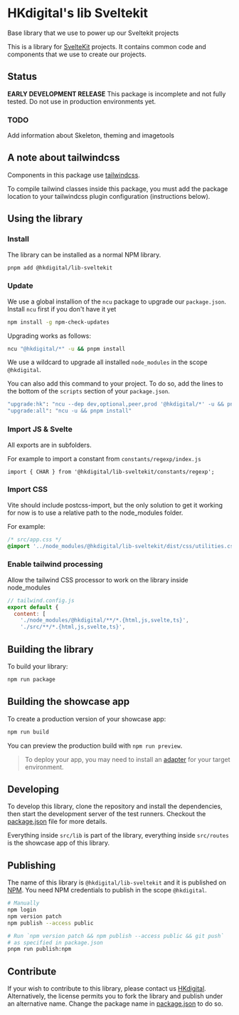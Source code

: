 # HKdigital's lib Sveltekit

Base library that we use to power up our Sveltekit projects

This is a library for [SvelteKit](https://svelte.dev/) projects.
It contains common code and components that we use to create our projects.

## Status

**EARLY DEVELOPMENT RELEASE**
This package is incomplete and not fully tested.
Do not use in production environments yet.

### TODO

Add information about Skeleton, theming and imagetools

## A note about tailwindcss

Components in this package use [tailwindcss](https://tailwindcss.com/).

To compile tailwind classes inside this package, you must add the package location to your tailwindcss plugin configuration (instructions below).

## Using the library

### Install

The library can be installed as a normal NPM library.

```bash
pnpm add @hkdigital/lib-sveltekit
```

### Update

We use a global installion of the `ncu` package to upgrade our `package.json`. Install `ncu` first if you don't have it yet

```bash
npm install -g npm-check-updates
```

Upgrading works as follows:

```bash
ncu "@hkdigital/*" -u && pnpm install
```

We use a wildcard to upgrade all installed `node_modules` in the scope `@hkdigital`.

You can also add this command to your project. To do so, add the lines to the bottom of the `scripts` section of your `package.json`.

```bash
"upgrade:hk": "ncu --dep dev,optional,peer,prod '@hkdigital/*' -u && pnpm install",
"upgrade:all": "ncu -u && pnpm install"
```

### Import JS & Svelte

All exports are in subfolders.

For example to import a constant from `constants/regexp/index.js`

```svelte
import { CHAR } from '@hkdigital/lib-sveltekit/constants/regexp';
```

### Import CSS

Vite should include postcss-import, but the only solution to get it working for now is to use a relative path to the node_modules folder.

For example:

```css
/* src/app.css */
@import '../node_modules/@hkdigital/lib-sveltekit/dist/css/utilities.css';
```

### Enable tailwind processing

Allow the tailwind CSS processor to work on the library inside node_modules

```js
// tailwind.config.js
export default {
  content: [
    './node_modules/@hkdigital/**/*.{html,js,svelte,ts}',
    './src/**/*.{html,js,svelte,ts}',
```

## Building the library

To build your library:

```bash
npm run package
```

## Building the showcase app

To create a production version of your showcase app:

```bash
npm run build
```

You can preview the production build with `npm run preview`.

> To deploy your app, you may need to install an [adapter](https://svelte.dev/docs/kit/adapters) for your target environment.

## Developing

To develop this library, clone the repository and install the dependencies, then start the development server of the test runners. Checkout the [package.json](./package.json) file for more details.

Everything inside `src/lib` is part of the library, everything inside `src/routes` is the showcase app of this library.

## Publishing

The name of this library is `@hkdigital/lib-sveltekit` and it is published on [NPM](https://npmjs.com). You need NPM credentials to publish in the scope `@hkdigital`.

```bash
# Manually
npm login
npm version patch
npm publish --access public
```

```bash
# Run `npm version patch && npm publish --access public && git push`
# as specified in package.json
pnpm run publish:npm
```

## Contribute

If your wish to contribute to this library, please contact us [HKdigital](https://hkdigital.nl/contact). Alternatively, the license permits you to fork the library and publish under an alternative name. Change the package name in [package.json](./package.json) to do so.
